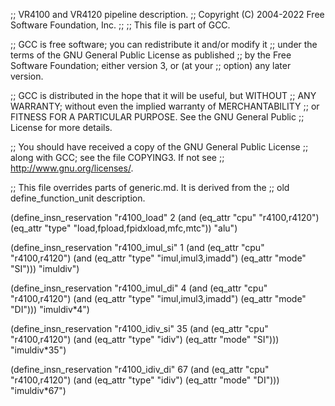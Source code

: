 ;; VR4100 and VR4120 pipeline description.
;;   Copyright (C) 2004-2022 Free Software Foundation, Inc.
;;
;; This file is part of GCC.

;; GCC is free software; you can redistribute it and/or modify it
;; under the terms of the GNU General Public License as published
;; by the Free Software Foundation; either version 3, or (at your
;; option) any later version.

;; GCC is distributed in the hope that it will be useful, but WITHOUT
;; ANY WARRANTY; without even the implied warranty of MERCHANTABILITY
;; or FITNESS FOR A PARTICULAR PURPOSE.  See the GNU General Public
;; License for more details.

;; You should have received a copy of the GNU General Public License
;; along with GCC; see the file COPYING3.  If not see
;; <http://www.gnu.org/licenses/>.


;; This file overrides parts of generic.md.  It is derived from the
;; old define_function_unit description.

(define_insn_reservation "r4100_load" 2
  (and (eq_attr "cpu" "r4100,r4120")
       (eq_attr "type" "load,fpload,fpidxload,mfc,mtc"))
  "alu")

(define_insn_reservation "r4100_imul_si" 1
  (and (eq_attr "cpu" "r4100,r4120")
       (and (eq_attr "type" "imul,imul3,imadd")
	    (eq_attr "mode" "SI")))
  "imuldiv")

(define_insn_reservation "r4100_imul_di" 4
  (and (eq_attr "cpu" "r4100,r4120")
       (and (eq_attr "type" "imul,imul3,imadd")
	    (eq_attr "mode" "DI")))
  "imuldiv*4")

(define_insn_reservation "r4100_idiv_si" 35
  (and (eq_attr "cpu" "r4100,r4120")
       (and (eq_attr "type" "idiv")
	    (eq_attr "mode" "SI")))
  "imuldiv*35")

(define_insn_reservation "r4100_idiv_di" 67
  (and (eq_attr "cpu" "r4100,r4120")
       (and (eq_attr "type" "idiv")
	    (eq_attr "mode" "DI")))
  "imuldiv*67")
